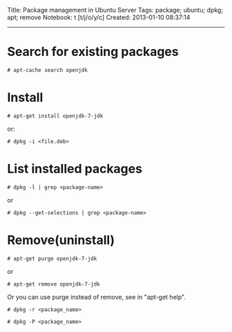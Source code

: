 Title: Package management in Ubuntu Server
Tags: package; ubuntu; dpkg; apt; remove
Notebook: t [t/j/o/y/c]
Created: 2013-01-10 08:37:14

------

# Search for existing packages

    # apt-cache search openjdk

# Install

    # apt-get install openjdk-7-jdk

or:

    # dpkg -i <file.deb>

# List installed packages

    # dpkg -l | grep <package-name>

or

    # dpkg --get-selections | grep <package-name>

# Remove(uninstall)

    # apt-get purge openjdk-7-jdk

or

    # apt-get remove openjdk-7-jdk

Or you can use purge instead of remove, see in "apt-get help".

    # dpkg -r <package_name>

    # dpkg -P <package_name>
